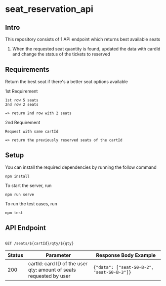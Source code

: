 
#  seat_reservation_api

##  Intro

This repository consists of 1 API endpoint which returns best available seats
1. When the requested seat quantity is found, updated the data with cardId and change the status of the tickets to reserved

## Requirements
Return the best seat if there's a better seat options available

1st Requirement
```
1st row 5 seats
2nd row 2 seats

=> return 2nd row with 2 seats
```

2nd Requirement
```
Request with same cartId

=> return the previously reserved seats of the cartId
```


##  Setup

You can install the required dependencies by running the follow command

```
npm install

```

To start the server, run

```
npm run serve

```

To run the test cases, run

```
npm test

```



##  API Endpoint

```http

GET /seats/${cartId}/qty/${qty}

```


|Status| Parameter | Response Body Example |
|--|--|--|
| 200 | cartId: card ID of the user <br/> qty: amount of seats requested by user|<code>{"data": ["seat-S0-B-2", "seat-S0-B-3"]}</code> |

